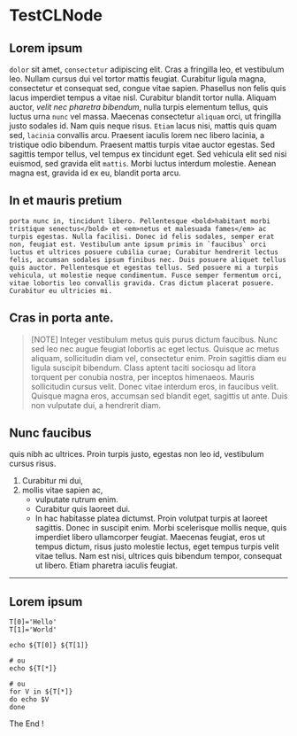 # TestCLNode

## Lorem ipsum 

<code>dolor</code> sit amet, `consectetur` adipiscing elit. Cras a fringilla leo, et vestibulum leo. Nullam cursus dui vel tortor mattis feugiat. Curabitur ligula magna, consectetur et consequat sed, congue vitae sapien. Phasellus non felis quis lacus imperdiet tempus a vitae nisl. Curabitur blandit tortor nulla. Aliquam auctor, _velit nec pharetra bibendum_, nulla turpis elementum tellus, quis luctus urna `nunc` vel massa. Maecenas consectetur `aliquam` orci, ut fringilla justo sodales id. Nam quis neque risus. `Etiam` lacus nisi, mattis quis quam sed, `lacinia` convallis arcu. Praesent iaculis lorem nec libero lacinia, a tristique odio bibendum. Praesent mattis turpis vitae auctor egestas. Sed sagittis tempor tellus, vel tempus ex tincidunt eget. Sed vehicula elit sed nisi euismod, sed gravida elit `mattis`. Morbi luctus interdum molestie. Aenean magna est, gravida id ex eu, blandit porta arcu.

## In et mauris pretium

    porta nunc in, tincidunt libero. Pellentesque <bold>habitant morbi tristique senectus</bold> et <em>netus et malesuada fames</em> ac turpis egestas. Nulla facilisi. Donec id felis sodales, semper erat non, feugiat est. Vestibulum ante ipsum primis in `faucibus` orci luctus et ultrices posuere cubilia curae; Curabitur hendrerit lectus felis, accumsan sodales ipsum finibus nec. Duis posuere aliquet tellus quis auctor. Pellentesque et egestas tellus. Sed posuere mi a turpis vehicula, ut molestie neque condimentum. Fusce semper fermentum orci, vitae lobortis leo convallis gravida. Cras dictum placerat posuere. Curabitur eu ultricies mi.

## Cras in porta ante. 

> [NOTE]
> Integer vestibulum metus quis purus dictum faucibus. Nunc sed leo nec augue feugiat lobortis ac eget lectus. 
> Quisque ac metus aliquam, sollicitudin diam vel, consectetur enim. Proin sagittis diam eu ligula suscipit bibendum. 
> Class aptent taciti sociosqu ad litora torquent per conubia nostra, per inceptos himenaeos. 
> Mauris sollicitudin cursus velit. Donec vitae interdum eros, in faucibus velit. 
> Quisque magna eros, accumsan sed blandit eget, sagittis ut ante. Duis non vulputate dui, a hendrerit diam.

## Nunc faucibus

quis nibh ac ultrices. Proin turpis justo, egestas non leo id, vestibulum cursus risus. 
1. Curabitur mi dui, 
2. mollis vitae sapien ac, 
   - vulputate rutrum enim. 
   - Curabitur quis laoreet dui. 
   - In hac habitasse platea dictumst. Proin volutpat turpis at laoreet sagittis. Donec in suscipit enim. Morbi scelerisque mollis neque, quis imperdiet libero ullamcorper feugiat. Maecenas feugiat, eros ut tempus dictum, risus justo molestie lectus, eget tempus turpis velit vitae tellus. Nam est nisi, ultrices quis bibendum tempor, consequat ut libero. Etiam pharetra iaculis feugiat.

---

## Lorem ipsum 

    T[0]='Hello'
    T[1]='World'

    echo ${T[0]} ${T[1]}

    # ou
    echo ${T[*]}

    # ou
    for V in ${T[*]}
    do echo $V
    done

The End !